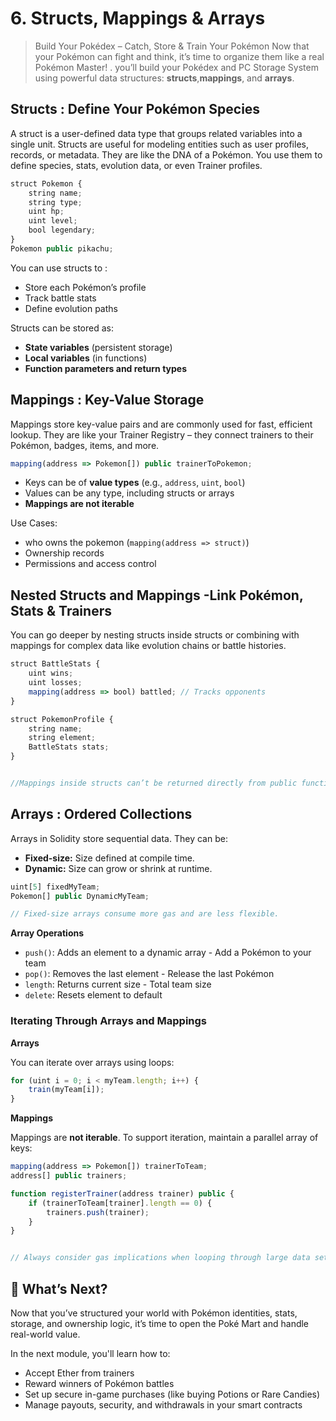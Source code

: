 # 6. Structs, Mappings & Arrays
> Build Your Pokédex – Catch, Store & Train Your Pokémon
Now that your Pokémon can fight and think, it’s time to organize them like a real Pokémon Master! . you’ll build your Pokédex and PC Storage System using powerful data structures: **structs**,**mappings**, and **arrays**.

## Structs : Define Your Pokémon Species

A struct is a user-defined data type that groups related variables into a single unit. Structs are useful for modeling entities such as user profiles, records, or metadata.
They are like the DNA of a Pokémon. You use them to define species, stats, evolution data, or even Trainer profiles.
```jsx
struct Pokemon {
    string name;
    string type;
    uint hp;
    uint level;
    bool legendary;
}
Pokemon public pikachu;

```


You can use structs to :
- Store each Pokémon’s profile
- Track battle stats
- Define evolution paths

Structs can be stored as:
-   **State variables** (persistent storage)
-   **Local variables** (in functions)
-   **Function parameters and return types**


## Mappings : Key-Value Storage

Mappings store key-value pairs and are commonly used for fast, efficient lookup.
They are like your Trainer Registry – they connect trainers to their Pokémon, badges, items, and more.

```jsx
mapping(address => Pokemon[]) public trainerToPokemon;


```

-   Keys can be of **value types** (e.g., `address`, `uint`, `bool`)
-   Values can be any type, including structs or arrays
-   **Mappings are not iterable**

Use Cases:

-   who owns the pokemon (`mapping(address => struct)`)
-   Ownership records
-   Permissions and access control

## Nested Structs and Mappings -Link Pokémon, Stats & Trainers

You can go deeper by nesting structs inside structs or combining with mappings for complex data like evolution chains or battle histories.

```jsx
struct BattleStats {
    uint wins;
    uint losses;
    mapping(address => bool) battled; // Tracks opponents
}

struct PokemonProfile {
    string name;
    string element;
    BattleStats stats;
}


//Mappings inside structs can’t be returned directly from public functions due to storage limitations.

```

## Arrays : Ordered Collections

Arrays in Solidity store sequential data. They can be:

-   **Fixed-size:** Size defined at compile time.
-   **Dynamic:** Size can grow or shrink at runtime.

```jsx
uint[5] fixedMyTeam;
Pokemon[] public DynamicMyTeam;

// Fixed-size arrays consume more gas and are less flexible.

```

**Array Operations**

-   `push()`: Adds an element to a dynamic array - Add a Pokémon to your team
-   `pop()`: Removes the last element - Release the last Pokémon
-   `length`: Returns current size - Total team size
-   `delete`: Resets element to default

### Iterating Through Arrays and Mappings

**Arrays**

You can iterate over arrays using loops:

```jsx
for (uint i = 0; i < myTeam.length; i++) {
    train(myTeam[i]);
}


```

**Mappings**

Mappings are **not iterable**. To support iteration, maintain a parallel array of keys:

```jsx
mapping(address => Pokemon[]) trainerToTeam;
address[] public trainers;

function registerTrainer(address trainer) public {
    if (trainerToTeam[trainer].length == 0) {
        trainers.push(trainer);
    }
}


// Always consider gas implications when looping through large data sets.

```


## 🧭 What’s Next?
Now that you’ve structured your world with Pokémon identities, stats, storage, and ownership logic, it’s time to open the Poké Mart and handle real-world value.

In the next module, you'll learn how to:
- Accept Ether from trainers
- Reward winners of Pokémon battles
- Set up secure in-game purchases (like buying Potions or Rare Candies)
- Manage payouts, security, and withdrawals in your smart contracts

